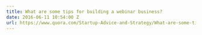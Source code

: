 ```yaml
---
title: What are some tips for building a webinar business?
date: 2016-06-11 10:54:00 Z
url: https://www.quora.com/Startup-Advice-and-Strategy/What-are-some-tips-for-building-a-webinar-business/answer/Gilles-Bertaux
---
```


